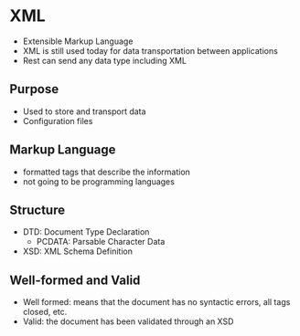 # XML
- Extensible Markup Language
- XML is still used today for data transportation between applications
- Rest can send any data type including XML
## Purpose
- Used to store and transport data
- Configuration files
## Markup Language
- formatted tags that describe the information
- not going to be programming languages
## Structure
- DTD: Document Type Declaration
  - PCDATA: Parsable Character Data
- XSD: XML Schema Definition
## Well-formed and Valid
- Well formed: means that the document has no syntactic errors, all tags closed, etc.
- Valid: the document has been validated through an XSD